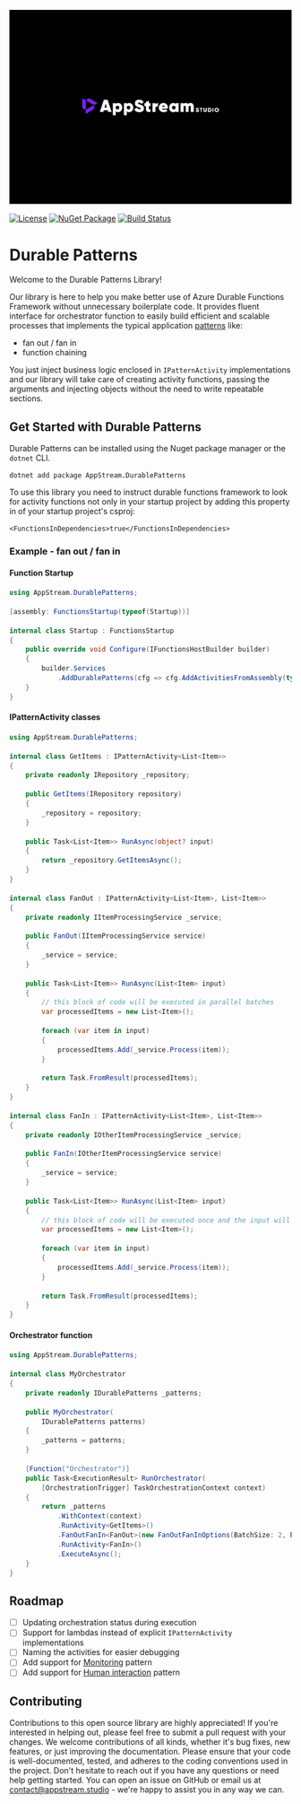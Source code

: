 [![AppStream Studio](https://raw.githubusercontent.com/Appstream-Studio/durable-patterns/main/assets/banner.jpg)](https://appstream.studio/)

[![License](https://img.shields.io/badge/license-apache-green)](https://github.com/Appstream-Studio/durable-patterns/blob/main/LICENSE)
[![NuGet Package](https://img.shields.io/nuget/v/appstream.durablepatterns.svg)](https://www.nuget.org/packages/AppStream.DurablePatterns/)
[![Build Status](https://dev.azure.com/appstreamstudio/devops/_apis/build/status%2FNugets%2Fdurable-patterns?repoName=devops&branchName=master)](https://dev.azure.com/appstreamstudio/devops/_build/latest?definitionId=1&repoName=devops&branchName=master)

# Durable Patterns
Welcome to the Durable Patterns Library!

Our library is here to help you make better use of Azure Durable Functions Framework without unnecessary boilerplate code. It provides fluent interface for orchestrator function to easily build efficient and scalable processes that implements the typical application [patterns](https://learn.microsoft.com/en-us/azure/azure-functions/durable/durable-functions-overview?tabs=csharp-inproc) like:
 - fan out / fan in
 - function chaining
 
You just inject business logic enclosed in `IPatternActivity` implementations and our library will take care of creating activity functions, passing the arguments and injecting objects without the need to write repeatable sections.

## Get Started with Durable Patterns
Durable Patterns can be installed using the Nuget package manager or the `dotnet` CLI.

```
dotnet add package AppStream.DurablePatterns
```

To use this library you need to instruct durable functions framework to look for activity functions not only in your startup project by adding this property in <PropertyGroup> of your startup project's csproj:
```
<FunctionsInDependencies>true</FunctionsInDependencies>
```

### Example - fan out / fan in

#### Function Startup
```csharp
using AppStream.DurablePatterns;

[assembly: FunctionsStartup(typeof(Startup))]

internal class Startup : FunctionsStartup
{
    public override void Configure(IFunctionsHostBuilder builder)
    {
        builder.Services
            .AddDurablePatterns(cfg => cfg.AddActivitiesFromAssembly(typeof(GetItems).Assembly));
    }
}
```

#### IPatternActivity classes
```csharp
using AppStream.DurablePatterns;

internal class GetItems : IPatternActivity<List<Item>>
{
    private readonly IRepository _repository;

    public GetItems(IRepository repository)
    {
        _repository = repository;
    }

    public Task<List<Item>> RunAsync(object? input)
    {
        return _repository.GetItemsAsync();
    }
}

internal class FanOut : IPatternActivity<List<Item>, List<Item>>
{
    private readonly IItemProcessingService _service;

    public FanOut(IItemProcessingService service)
    {
        _service = service;
    }

    public Task<List<Item>> RunAsync(List<Item> input)
    {
        // this block of code will be executed in parallel batches
        var processedItems = new List<Item>();

        foreach (var item in input)
        {
            processedItems.Add(_service.Process(item));
        }

        return Task.FromResult(processedItems);
    }
}

internal class FanIn : IPatternActivity<List<Item>, List<Item>>
{
    private readonly IOtherItemProcessingService _service;

    public FanIn(IOtherItemProcessingService service)
    {
        _service = service;
    }

    public Task<List<Item>> RunAsync(List<Item> input)
    {
        // this block of code will be executed once and the input will be all items returned from all FanOut activities
        var processedItems = new List<Item>();

        foreach (var item in input)
        {
            processedItems.Add(_service.Process(item));
        }

        return Task.FromResult(processedItems);
    }
}
```

#### Orchestrator function
```csharp
using AppStream.DurablePatterns;

internal class MyOrchestrator
{
    private readonly IDurablePatterns _patterns;

    public MyOrchestrator(
        IDurablePatterns patterns)
    {
        _patterns = patterns;
    }

    [Function("Orchestrator")]
    public Task<ExecutionResult> RunOrchestrator(
        [OrchestrationTrigger] TaskOrchestrationContext context)
    {
        return _patterns
            .WithContext(context)
            .RunActivity<GetItems>()
            .FanOutFanIn<FanOut>(new FanOutFanInOptions(BatchSize: 2, ParallelActivityFunctionsCap: 2))
            .RunActivity<FanIn>()
            .ExecuteAsync();
    }
}
```

## Roadmap
- [ ] Updating orchestration status during execution
- [ ] Support for lambdas instead of explicit `IPatternActivity` implementations
- [ ] Naming the activities for easier debugging
- [ ] Add support for [Monitoring](https://learn.microsoft.com/en-us/azure/azure-functions/durable/durable-functions-overview?tabs=csharp-inproc#monitoring) pattern
- [ ] Add support for [Human interaction](https://learn.microsoft.com/en-us/azure/azure-functions/durable/durable-functions-overview?tabs=csharp-inproc#human) pattern

## Contributing
Contributions to this open source library are highly appreciated! If you're interested in helping out, please feel free to submit a pull request with your changes. We welcome contributions of all kinds, whether it's bug fixes, new features, or just improving the documentation. Please ensure that your code is well-documented, tested, and adheres to the coding conventions used in the project. Don't hesitate to reach out if you have any questions or need help getting started. You can open an issue on GitHub or email us at contact@appstream.studio - we're happy to assist you in any way we can.
